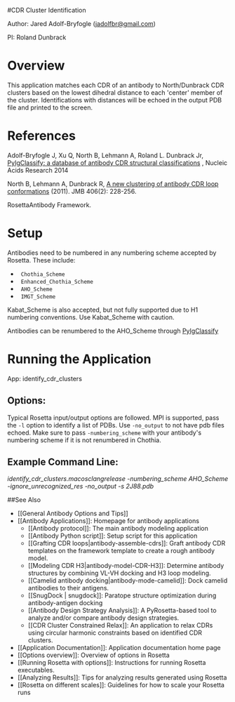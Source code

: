#CDR Cluster Identification

Author: Jared Adolf-Bryfogle (jadolfbr@gmail.com)

PI: Roland Dunbrack

# Overview

This application matches each CDR of an antibody to North/Dunbrack CDR clusters based on the lowest dihedral distance to each 'center' member of the cluster.  Identifications with distances will be echoed in the output PDB file and printed to the screen. 

# References

Adolf-Bryfogle J,  Xu Q,  North B, Lehmann A,  Roland L. Dunbrack Jr, [PyIgClassify: a database of antibody CDR structural classifications](https://doi.org/10.1093/nar/gku1106) , Nucleic Acids Research 2014

North B, Lehmann A, Dunbrack R, [A new clustering of antibody CDR loop conformations](http://www.ncbi.nlm.nih.gov/pmc/articles/PMC3065967/pdf/nihms-249534.pdf) (2011). JMB 406(2): 228-256.

RosettaAntibody Framework.
# Setup

Antibodies need to be numbered in any numbering scheme accepted by Rosetta. These include: 

 * <code> Chothia_Scheme </code>
 * <code> Enhanced_Chothia_Scheme </code>
 * <code> AHO_Scheme </code>
 * <code> IMGT_Scheme </code>

Kabat_Scheme is also accepted, but not fully supported due to H1 numbering conventions.  Use Kabat_Scheme with caution.

Antibodies can be renumbered to the AHO_Scheme through [PyIgClassify](http://dunbrack2.fccc.edu/PyIgClassify/)

# Running the Application
App: identify_cdr_clusters

## Options:
Typical Rosetta input/output options are followed. MPI is supported, pass the <code>-l</code> option to identify a list of PDBs.  Use <code>-no_output</code> to not have pdb files echoed.  Make sure to pass <code>-numbering_scheme</code> with your antibody's numbering scheme if it is not renumbered in Chothia.

## Example Command Line:
_identify_cdr_clusters.macosclangrelease -numbering_scheme AHO_Scheme -ignore_unrecognized_res -no_output -s 2J88.pdb_

##See Also

* [[General Antibody Options and Tips]]
* [[Antibody Applications]]: Homepage for antibody applications
    * [[Antibody protocol]]: The main antibody modeling application
    * [[Antibody Python script]]: Setup script for this application
    * [[Grafting CDR loops|antibody-assemble-cdrs]]: Graft antibody CDR templates on the framework template to create a rough antibody model.  
    * [[Modeling CDR H3|antibody-model-CDR-H3]]: Determine antibody structures by combining VL-VH docking and H3 loop modeling.
    - [[Camelid antibody docking|antibody-mode-camelid]]: Dock camelid antibodies to their antigens.
    - [[SnugDock | snugdock]]: Paratope structure optimization during antibody-antigen docking
    * [[Antibody Design Strategy Analysis]]: A PyRosetta-based tool to analyze and/or compare antibody design strategies.
     * [[CDR Cluster Constrained Relax]]: An application to relax CDRs using circular harmonic constraints based on identified CDR clusters.
* [[Application Documentation]]: Application documentation home page
* [[Options overview]]: Overview of options in Rosetta
* [[Running Rosetta with options]]: Instructions for running Rosetta executables.
* [[Analyzing Results]]: Tips for analyzing results generated using Rosetta
* [[Rosetta on different scales]]: Guidelines for how to scale your Rosetta runs

